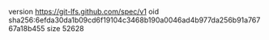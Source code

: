 version https://git-lfs.github.com/spec/v1
oid sha256:6efda30da1b09cd6f19104c3468b190a0046ad4b977da256b91a76767a18b455
size 52628

